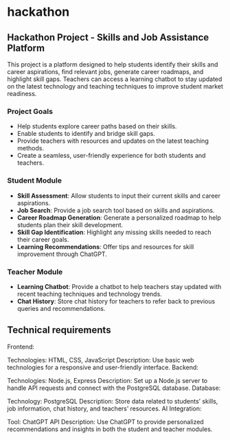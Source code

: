 # hackathon
## Hackathon Project - Skills and Job Assistance Platform

This project is a platform designed to help students identify their skills and career aspirations, find relevant jobs, generate career roadmaps, and highlight skill gaps. Teachers can access a learning chatbot to stay updated on the latest technology and teaching techniques to improve student market readiness.

### Project Goals
- Help students explore career paths based on their skills.
- Enable students to identify and bridge skill gaps.
- Provide teachers with resources and updates on the latest teaching methods.
- Create a seamless, user-friendly experience for both students and teachers.

### Student Module
- **Skill Assessment**: Allow students to input their current skills and career aspirations.
- **Job Search**: Provide a job search tool based on skills and aspirations.
- **Career Roadmap Generation**: Generate a personalized roadmap to help students plan their skill development.
- **Skill Gap Identification**: Highlight any missing skills needed to reach their career goals.
- **Learning Recommendations**: Offer tips and resources for skill improvement through ChatGPT.

### Teacher Module
- **Learning Chatbot**: Provide a chatbot to help teachers stay updated with recent teaching techniques and technology trends.
- **Chat History**: Store chat history for teachers to refer back to previous queries and recommendations.

## Technical requirements
Frontend:

Technologies: HTML, CSS, JavaScript
Description: Use basic web technologies for a responsive and user-friendly interface.
Backend:

Technologies: Node.js, Express
Description: Set up a Node.js server to handle API requests and connect with the PostgreSQL database.
Database:

Technology: PostgreSQL
Description: Store data related to students’ skills, job information, chat history, and teachers’ resources.
AI Integration:

Tool: ChatGPT API
Description: Use ChatGPT to provide personalized recommendations and insights in both the student and teacher modules.